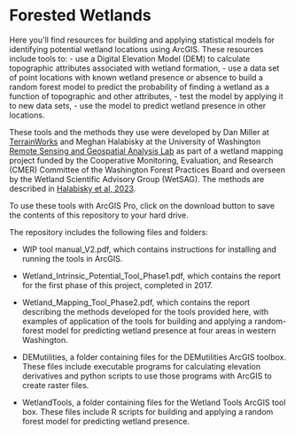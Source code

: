 # Forested Wetlands

Here you'll find resources for building and applying statistical models for identifying potential wetland locations using ArcGIS. These resources include tools to: - use a Digital Elevation Model (DEM) to calculate topographic attributes associated with wetland formation, - use a data set of point locations with known wetland presence or absence to build a random forest model to predict the probability of finding a wetland as a function of topographic and other attributes, - test the model by applying it to new data sets, - use the model to predict wetland presence in other locations.

These tools and the methods they use were developed by Dan Miller at [TerrainWorks](http://www.terrainworks.com) and Meghan Halabisky at the University of Washington [Remote Sensing and Geospatial Analysis Lab](https://sites.uw.edu/rsgal/) as part of a wetland mapping project funded by the Cooperative Monitoring, Evaluation, and Research (CMER) Committee of the Washington Forest Practices Board and overseen by the Wetland Scientific Advisory Group (WetSAG). The methods are described in [Halabisky et al, 2023](https://doi.org/10.5194/hess-27-3687-2023).

To use these tools with ArcGIS Pro, click on the download button to save the contents of this repository to your hard drive.

The repository includes the following files and folders:

-   WIP tool manual_V2.pdf, which contains instructions for installing and running the tools in ArcGIS.

-   Wetland_Intrinsic_Potential_Tool_Phase1.pdf, which contains the report for the first phase of this project, completed in 2017.

-   Wetland_Mapping_Tool_Phase2.pdf, which contains the report describing the methods developed for the tools provided here, with examples of application of the tools for building and applying a random-forest model for predicting wetland presence at four areas in western Washington.

-   DEMutilities, a folder containing files for the DEMutilities ArcGIS toolbox. These files include executable programs for calculating elevation derivatives and python scripts to use those programs with ArcGIS to create raster files.

-   WetlandTools, a folder containing files for the Wetland Tools ArcGIS tool box. These files include R scripts for building and applying a random forest model for predicting wetland presence.
